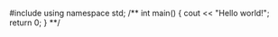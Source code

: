 #include <iostream>
using namespace std;
/**
int main()
{
  cout << "Hello world!";
  return 0;
}
**/

